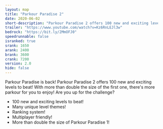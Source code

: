 ```yaml
---
layout: map
title: "Parkour Paradise 2"
date: 2020-06-02
short-description: "Parkour Paradise 2 offers 100 new and exciting levels for you to enjoy!"
trailer: "https://www.youtube.com/watch?v=Kz6RnLEJl3w"
bedrock: "https://bit.ly/2MmOFJ0"
speedrunnable: false
isranked: true
srank: 1650
arank: 2400
brank: 3600 
crank: 7200
version: 2.0
hide: false
---
```


Parkour Paradise is back! Parkour Paradise 2 offers 100 new and exciting levels to beat! With more than double the size of the first one, there's more parkour for you to enjoy! Are you up for the challenge?

- 100 new and exciting levels to beat!
- Many unique level themes!
- Ranking system!
- Multiplayer friendly!
- More than double the size of Parkour Paradise 1!